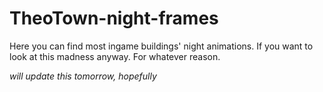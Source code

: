 # TheoTown-night-frames
Here you can find most ingame buildings' night animations. If you want to look at this madness anyway.
For whatever reason.

*will update this tomorrow, hopefully*
